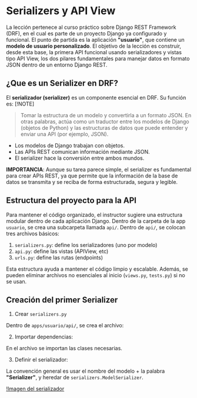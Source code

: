 # Serializers y API View
La lección pertenece al curso práctico sobre Django REST Framework (DRF), en el cual es parte de un proyecto Django ya configurado y funcional. El punto de partida es la aplicación **"usuario"**, que contiene un **modelo de usuario personalizado**.
El objetivo de la lección es construir, desde esta base, la primera API funcional usando serializadores y vistas tipo API View, los dos pilares fundamentales para manejar datos en formato JSON dentro de un entorno Django REST.
## ¿Que es un Serializer en DRF?
El **serializador (serializer)** es un componente esencial en DRF. Su función es:
[!NOTE]
> Tomar la estructura de un modelo y convertirla a un formato JSON.
En otras palabras, actúa como un traductor entre los modelos de Django (objetos de Python) y las estructuras de datos que puede entender y enviar una API (por ejemplo, JSON).
* Los modelos de Django trabajan con objetos.
* Las APIs REST comunican información mediante JSON.
* El serializer hace la conversión entre ambos mundos.

**IMPORTANCIA**: Aunque su tarea parece simple, el serializer es fundamental para crear APIs REST, ya que permite que la información de la base de datos se transmita y se reciba de forma estructurada, segura y legible.
## Estructura del proyecto para la API
Para mantener el código organizado, el instructor sugiere una estructura modular dentro de cada aplicación Django. Dentro de la carpeta de la app `usuario`, se crea una subcarpeta llamada `api/`.
Dentro de `api/`, se colocan tres archivos básicos:
1. `serializers.py`: define los serializadores (uno por modelo)
1. `api.py`: define las vistas  (APIView, etc)
1. `urls.py`: define las rutas (endpoints)

Esta estructura ayuda a mantener el código limpio y escalable. Además, se pueden eliminar archivos no esenciales al inicio (`views.py`, `tests.py`) si no se usan.

## Creación del primer Serializer
1. Crear `serializers.py`

Dentro de `apps/usuario/api/`, se crea el archivo:

2. Importar dependencias:

En el archivo se importan las clases necesarias.

3. Definir el serializador:

La convención general es usar el nombre del modelo + la palabra **"Serializer"**, y heredar de `serializers.ModelSerializer`.

[!Imagen del serializador]()

